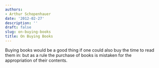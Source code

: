 ```yaml
---
authors:
- Arthur Schopenhauer
date: '2012-02-27'
description: ''
draft: false
slug: on-buying-books
title: On Buying Books
---
```

Buying books would be a good thing if one could also buy the time to read them in: but as a rule the purchase of books is mistaken for the appropriation of their contents.



